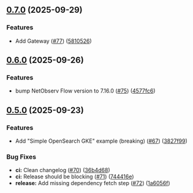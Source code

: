 ## [0.7.0](https://github.com/elastiflow/helm-chart-netobserv/compare/netobserv-0.6.0...netobserv-0.7.0) (2025-09-29)

### Features

* Add Gateway ([#77](https://github.com/elastiflow/helm-chart-netobserv/issues/77)) ([5810526](https://github.com/elastiflow/helm-chart-netobserv/commit/5810526098df2e28f92291874fad2ed623b02851))


## [0.6.0](https://github.com/elastiflow/helm-chart-netobserv/compare/netobserv-0.5.0...netobserv-0.6.0) (2025-09-26)

### Features

* bump NetObserv Flow version to 7.16.0 ([#75](https://github.com/elastiflow/helm-chart-netobserv/issues/75)) ([4577fc6](https://github.com/elastiflow/helm-chart-netobserv/commit/4577fc6771484867a4fedb4aac79a77b7d459585))


## [0.5.0](https://github.com/elastiflow/helm-chart-netobserv/compare/netobserv-0.4.14...netobserv-0.5.0) (2025-09-23)

### Features

* Add "Simple OpenSearch GKE" example (breaking) ([#67](https://github.com/elastiflow/helm-chart-netobserv/issues/67)) ([3827f99](https://github.com/elastiflow/helm-chart-netobserv/commit/3827f999c4a17fb16ac5a0fe983700c7e2f0dc24))

### Bug Fixes

* **ci:** Clean changelog ([#70](https://github.com/elastiflow/helm-chart-netobserv/issues/70)) ([36b4d68](https://github.com/elastiflow/helm-chart-netobserv/commit/36b4d68ac5657162d8c496ce4b1593efacfce5d6))
* **ci:** Release should be blocking ([#71](https://github.com/elastiflow/helm-chart-netobserv/issues/71)) ([744416e](https://github.com/elastiflow/helm-chart-netobserv/commit/744416ead45e77df6cad0890d4ef8f45e797e09b))
* **release:** Add missing dependency fetch step ([#72](https://github.com/elastiflow/helm-chart-netobserv/issues/72)) ([1a6056f](https://github.com/elastiflow/helm-chart-netobserv/commit/1a6056fde57d1fb5e32a2a7666cad411eeabe340))
